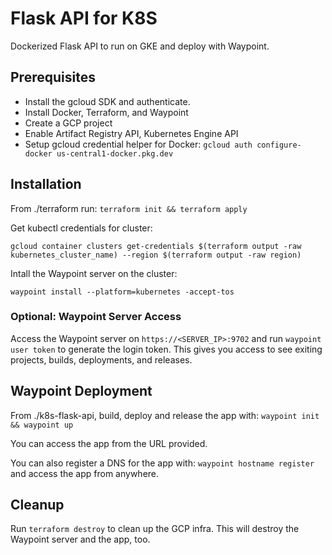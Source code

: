 # Flask API for K8S
Dockerized Flask API to run on GKE and deploy with Waypoint. 

## Prerequisites
- Install the gcloud SDK and authenticate.
- Install Docker, Terraform, and Waypoint
- Create a GCP project 
- Enable Artifact Registry API, Kubernetes Engine API
- Setup gcloud credential helper for Docker: 
`gcloud auth configure-docker us-central1-docker.pkg.dev
`

## Installation
From ./terraform run:
`terraform init && terraform apply`

Get kubectl credentials for cluster: 

```
gcloud container clusters get-credentials $(terraform output -raw kubernetes_cluster_name) --region $(terraform output -raw region)
```

Intall the Waypoint server on the cluster:

`waypoint install --platform=kubernetes -accept-tos`

### Optional: Waypoint Server Access
Access the Waypoint server on `https://<SERVER_IP>:9702` and run `waypoint user token` to generate the login token. This gives you access to see exiting projects, builds, deployments, and releases.  

## Waypoint Deployment
From ./k8s-flask-api, build, deploy and release the app with: `waypoint init && waypoint up`

You can access the app from the URL provided. 

You can also register a DNS for the app with: `waypoint hostname register` and access the app from anywhere.

## Cleanup
Run `terraform destroy` to clean up the GCP infra. This will destroy the Waypoint server and the app, too. 
